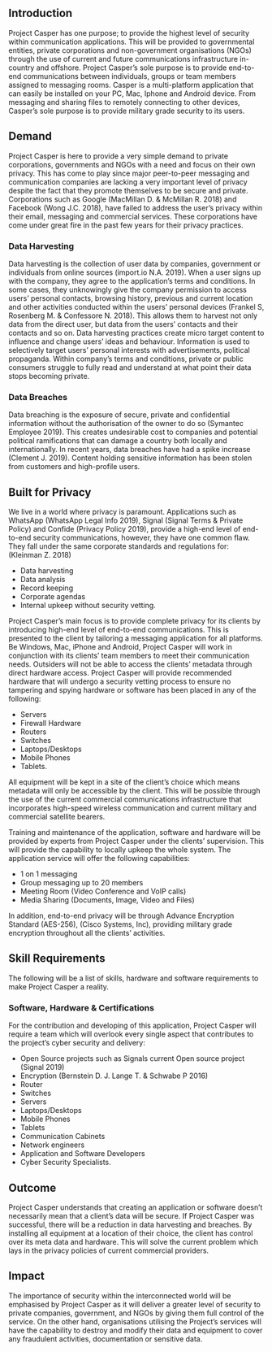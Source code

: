 ---
---

## Introduction
Project Casper has one purpose; to provide the highest level of security within
communication applications. This will be provided to governmental entities,
private corporations and non-government organisations (NGOs) through the use of
current and future communications infrastructure in-country and offshore.
Project Casper’s sole purpose is to provide end-to-end communications between
individuals, groups or team members assigned to messaging rooms. Casper is a
multi-platform application that can easily be installed on your PC, Mac,
Iphone and Android device. From messaging and sharing files to remotely
connecting to other devices, Casper’s sole purpose is to provide military
grade security to its users.

## Demand
Project Casper is here to provide a very simple demand to private corporations,
governments and NGOs with a need and focus on their own privacy. This has come
to play since major peer-to-peer messaging and communication companies are
lacking a very important level of privacy despite the fact that they promote
themselves to be secure and private. Corporations such as Google
(MacMillan D. & McMillan R. 2018) and Facebook (Wong J.C. 2018), have failed to
address the user’s privacy within their email, messaging and commercial
services. These corporations have come under great fire in the past few years
for their privacy practices.

### Data Harvesting
Data harvesting is the collection of user data by companies, government or
individuals from online sources (import.io N.A. 2019). When a user signs up
with the company, they agree to the application’s terms and conditions. In some
cases, they unknowingly give the company permission to access users’ personal
contacts, browsing history, previous and current location and other activities
conducted within the users’ personal devices
(Frankel S, Rosenberg M. & Confessore N. 2018).
This allows them to harvest not only data from the direct user, but data from
the users’ contacts and their contacts and so on. Data harvesting practices
create micro target content to influence and change users’ ideas and behaviour.
Information is used to selectively target users’ personal interests with
advertisements, political propaganda. Within company’s terms and conditions,
private or public consumers struggle to fully read and understand at what point
their data stops becoming private.

### Data Breaches
Data breaching is the exposure of secure, private and confidential information
without the authorisation of the owner to do so (Symantec Employee 2019).
This creates undesirable cost to companies and potential political
ramifications that can damage a country both locally and internationally.
In recent years, data breaches have had a spike increase (Clement J. 2019).
Content holding sensitive information has been stolen from customers and
high-profile users.

## Built for Privacy
We live in a world where privacy is paramount. Applications such as WhatsApp
(WhatsApp Legal Info 2019), Signal (Signal Terms & Private Policy) and Confide
(Privacy Policy 2019), provide a high-end level of end-to-end security
communications, however, they have one common flaw.
They fall under the same corporate standards and regulations for: (Kleinman Z. 2018)
-	Data harvesting
-	Data analysis
-	Record keeping
-	Corporate agendas
-	Internal upkeep without security vetting.

Project Casper’s main focus is to provide complete privacy for its clients by
introducing high-end level of end-to-end communications. This is presented to
the client by tailoring a messaging application for all platforms. Be Windows,
Mac, iPhone and Android, Project Casper will work in conjunction with its
clients’ team members to meet their communication needs. Outsiders will not be
able to access the clients’ metadata through direct hardware access. Project
Casper will provide recommended hardware that will undergo a security vetting
process to ensure no tampering and spying hardware or software has been placed
in any of the following:
-	Servers
-	Firewall Hardware
-	Routers
-	Switches
-	Laptops/Desktops
-	Mobile Phones
-	Tablets.

All equipment will be kept in a site of the client’s choice which means metadata
will only be accessible by the client. This will be possible through the use of
the current commercial communications infrastructure that incorporates
high-speed wireless communication and current military and commercial
satellite bearers.

Training and maintenance of the application, software and hardware will be
provided by experts from Project Casper under the clients’ supervision. This
will provide the capability to locally upkeep the whole system.
The application service will offer the following capabilities:
-	1 on 1 messaging
-	Group messaging up to 20 members
-	Meeting Room (Video Conference and VoIP calls)
-	Media Sharing (Documents, Image, Video and Files)

In addition, end-to-end privacy will be through Advance Encryption Standard
(AES-256), (Cisco Systems, Inc), providing military grade encryption throughout
all the clients’ activities.

## Skill Requirements
The following will be a list of skills, hardware and software requirements to
make Project Casper a reality.

### Software, Hardware & Certifications
For the contribution and developing of this application, Project Casper will
require a team which will overlook every single aspect that contributes to the
project’s cyber security and delivery:
-	Open Source projects such as Signals current Open source project (Signal 2019)
-	Encryption (Bernstein D. J. Lange T. & Schwabe P 2016)
-	Router
-	Switches
-	Servers
-	Laptops/Desktops
-	Mobile Phones
-	Tablets
-	Communication Cabinets
-	Network engineers
-	Application and Software Developers
-	Cyber Security Specialists.

## Outcome
Project Casper understands that creating an application or software doesn’t
necessarily mean that a client’s data will be secure. If Project Casper was
successful, there will be a reduction in data harvesting and breaches. By
installing all equipment at a location of their choice, the client has control
over its meta data and hardware. This will solve the current problem which lays
in the privacy policies of current commercial providers.

## Impact
The importance of security within the interconnected world will be emphasised
by Project Casper as it will deliver a greater level of security to private
companies, government, and NGOs by giving them full control of the service.
On the other hand, organisations utilising the Project’s services will have the
capability to destroy and modify their data and equipment to cover any
fraudulent activities, documentation or sensitive data.

